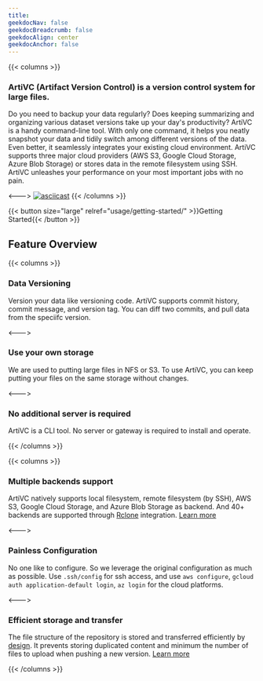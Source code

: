 ```yaml
---
title: 
geekdocNav: false
geekdocBreadcrumb: false
geekdocAlign: center
geekdocAnchor: false
---
```


{{< columns >}}
### ArtiVC (Artifact Version Control) is a version control system for large files.

Do you need to backup your data regularly? Does keeping summarizing and organizing various dataset versions take up your day's productivity? ArtiVC is a handy command-line tool. With only one command, it helps you neatly snapshot your data and tidily switch among different versions of the data. Even better, it seamlessly integrates your existing cloud environment. ArtiVC supports three major cloud providers (AWS S3, Google Cloud Storage, Azure Blob Storage) or stores data in the remote filesystem using SSH. ArtiVC unleashes your performance on your most important jobs with no pain.

<--->
[![asciicast](https://asciinema.org/a/6JEhzpJ5QMiSkiC74s5CyT257.svg)](https://asciinema.org/a/6JEhzpJ5QMiSkiC74s5CyT257?autoplay=1)
{{< /columns >}}

{{< button size="large" relref="usage/getting-started/" >}}Getting Started{{< /button >}}

## Feature Overview

{{< columns >}}
### Data Versioning

Version your data like versioning code. ArtiVC supports commit history, commit message, and version tag. You can diff two commits, and pull data from the speciifc version.

<--->

### Use your own storage

We are used to putting large files in NFS or S3. To use ArtiVC, you can keep putting your files on the same storage without changes.

<--->

### No additional server is required

ArtiVC is a CLI tool. No server or gateway is required to install and operate.

{{< /columns >}}

{{< columns >}}

### Multiple backends support

ArtiVC natively supports local filesystem, remote filesystem (by SSH), AWS S3, Google Cloud Storage, and Azure Blob Storage as backend. And 40+ backends are supported through [Rclone](backends/rclone/) integration. [Learn more](backends/)

<--->

### Painless Configuration

No one like to configure. So we leverage the original configuration as much as possible. Use `.ssh/config` for ssh access, and use `aws configure`, `gcloud auth application-default login`, `az login` for the cloud platforms.

<--->

### Efficient storage and transfer

The file structure of the repository is stored and transferred efficiently by [design](design/how-it-works/). It prevents storing duplicated content and minimum the number of files to upload when pushing a new version. [Learn more](design/benchmark/)


{{< /columns >}}
